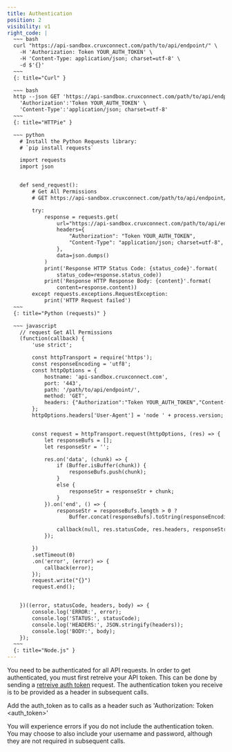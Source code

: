 ```yaml
---
title: Authentication
position: 2
visibility: v1
right_code: |
  ~~~ bash
  curl "https://api-sandbox.cruxconnect.com/path/to/api/endpoint/" \
    -H 'Authorization: Token YOUR_AUTH_TOKEN' \
    -H 'Content-Type: application/json; charset=utf-8' \
    -d $'{}'
  ~~~
  {: title="Curl" }

  ~~~ bash
  http --json GET 'https://api-sandbox.cruxconnect.com/path/to/api/endpoint/' \
    'Authorization':'Token YOUR_AUTH_TOKEN' \
    'Content-Type':'application/json; charset=utf-8'
  ~~~
  {: title="HTTPie" }

  ~~~ python
    # Install the Python Requests library:
    # `pip install requests`

    import requests
    import json


    def send_request():
        # Get All Permissions
        # GET https://api-sandbox.cruxconnect.com/path/to/api/endpoint/

        try:
            response = requests.get(
                url="https://api-sandbox.cruxconnect.com/path/to/api/endpoint/",
                headers={
                    "Authorization": "Token YOUR_AUTH_TOKEN",
                    "Content-Type": "application/json; charset=utf-8",
                },
                data=json.dumps()
            )
            print('Response HTTP Status Code: {status_code}'.format(
                status_code=response.status_code))
            print('Response HTTP Response Body: {content}'.format(
                content=response.content))
        except requests.exceptions.RequestException:
            print('HTTP Request failed')
  ~~~
  {: title="Python (requests)" }

  ~~~ javascript
    // request Get All Permissions
    (function(callback) {
        'use strict';

        const httpTransport = require('https');
        const responseEncoding = 'utf8';
        const httpOptions = {
            hostname: 'api-sandbox.cruxconnect.com',
            port: '443',
            path: '/path/to/api/endpoint/',
            method: 'GET',
            headers: {"Authorization":"Token YOUR_AUTH_TOKEN","Content-Type":"application/json; charset=utf-8"}
        };
        httpOptions.headers['User-Agent'] = 'node ' + process.version;


        const request = httpTransport.request(httpOptions, (res) => {
            let responseBufs = [];
            let responseStr = '';

            res.on('data', (chunk) => {
                if (Buffer.isBuffer(chunk)) {
                    responseBufs.push(chunk);
                }
                else {
                    responseStr = responseStr + chunk;
                }
            }).on('end', () => {
                responseStr = responseBufs.length > 0 ?
                    Buffer.concat(responseBufs).toString(responseEncoding) : responseStr;

                callback(null, res.statusCode, res.headers, responseStr);
            });

        })
        .setTimeout(0)
        .on('error', (error) => {
            callback(error);
        });
        request.write("{}")
        request.end();


    })((error, statusCode, headers, body) => {
        console.log('ERROR:', error);
        console.log('STATUS:', statusCode);
        console.log('HEADERS:', JSON.stringify(headers));
        console.log('BODY:', body);
    });
  ~~~
  {: title="Node.js" }
---
```


You need to be authenticated for all API requests. In order to get authenticated, you must first retreive your API token.
This can be done by <!--logging into to the UI and visiting account details, or --> sending a
[retreive auth token](#organizationretreive_auth_token) request.
The authentication token you receive is to be provided as a header in subsequent calls.

Add the auth_token as to calls as a header such as 'Authorization: Token \<auth_token\>'

You will experience errors if you do not include the authentication token. You may choose to also include your username
and password, although they are not required in subsequent calls.
